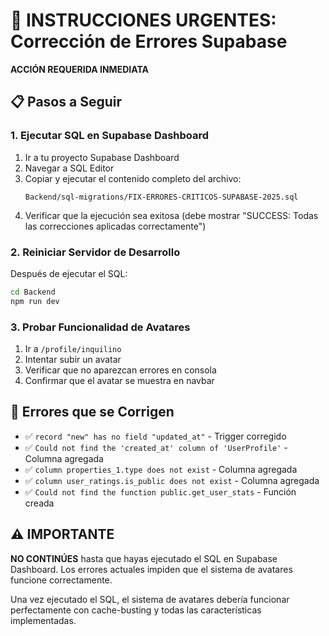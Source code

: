 # 🚨 INSTRUCCIONES URGENTES: Corrección de Errores Supabase

**ACCIÓN REQUERIDA INMEDIATA**

## 📋 Pasos a Seguir

### 1. Ejecutar SQL en Supabase Dashboard
1. Ir a tu proyecto Supabase Dashboard
2. Navegar a SQL Editor
3. Copiar y ejecutar el contenido completo del archivo:
   ```
   Backend/sql-migrations/FIX-ERRORES-CRITICOS-SUPABASE-2025.sql
   ```
4. Verificar que la ejecución sea exitosa (debe mostrar "SUCCESS: Todas las correcciones aplicadas correctamente")

### 2. Reiniciar Servidor de Desarrollo
Después de ejecutar el SQL:
```bash
cd Backend
npm run dev
```

### 3. Probar Funcionalidad de Avatares
1. Ir a `/profile/inquilino`
2. Intentar subir un avatar
3. Verificar que no aparezcan errores en consola
4. Confirmar que el avatar se muestra en navbar

## 🔧 Errores que se Corrigen

- ✅ `record "new" has no field "updated_at"` - Trigger corregido
- ✅ `Could not find the 'created_at' column of 'UserProfile'` - Columna agregada
- ✅ `column properties_1.type does not exist` - Columna agregada
- ✅ `column user_ratings.is_public does not exist` - Columna agregada
- ✅ `Could not find the function public.get_user_stats` - Función creada

## ⚠️ IMPORTANTE

**NO CONTINÚES** hasta que hayas ejecutado el SQL en Supabase Dashboard. Los errores actuales impiden que el sistema de avatares funcione correctamente.

Una vez ejecutado el SQL, el sistema de avatares debería funcionar perfectamente con cache-busting y todas las características implementadas.
